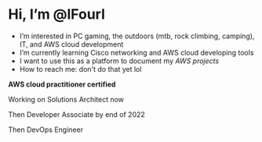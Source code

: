 # Hi, I’m @lFourl
- I’m interested in PC gaming, the outdoors (mtb, rock climbing, camping), IT, and AWS cloud development
- I’m currently learning Cisco networking and AWS cloud developing tools
- I want to use this as a platform to document my _AWS projects_
- How to reach me: don't do that yet lol

**AWS cloud practitioner certified**

Working on Solutions Architect now

Then Developer Associate by end of 2022

Then DevOps Engineer
